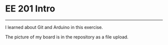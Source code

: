 # EE 201 Intro
---
I learned about Git and Arduino in this exercise.

The picture of my board is in the repository as a file upload.
